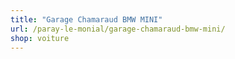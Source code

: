 ```yaml
---
title: "Garage Chamaraud BMW MINI"
url: /paray-le-monial/garage-chamaraud-bmw-mini/
shop: voiture
---
```


